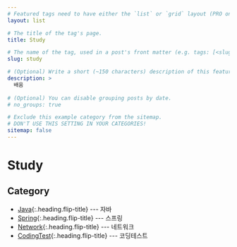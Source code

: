 ```yaml
---
# Featured tags need to have either the `list` or `grid` layout (PRO only).
layout: list

# The title of the tag's page.
title: Study

# The name of the tag, used in a post's front matter (e.g. tags: [<slug>]).
slug: study

# (Optional) Write a short (~150 characters) description of this featured tag.
description: >
  배움
  
# (Optional) You can disable grouping posts by date.
# no_groups: true

# Exclude this example category from the sitemap.
# DON'T USE THIS SETTING IN YOUR CATEGORIES!
sitemap: false
---
```


# Study 

## Category

<!-- * [OS]{:.heading.flip-title} --- OS
* [Computer_Architecture]{:.heading.flip-title} --- 컴퓨터 구조
* [Database]{:.heading.flip-title} --- 데이터베이스
* [Web]{:.heading.flip-title} --- 웹프로그래밍 -->
* [Java]{:.heading.flip-title} --- 자바
* [Spring]{:.heading.flip-title} --- 스프링
* [Network]{:.heading.flip-title} --- 네트워크
* [CodingTest]{:.heading.flip-title} --- 코딩테스트






<!-- [OS]: /os/
[Computer_Architecture]: /computer-architecture/
[Database]: /database/
[Web]: /web/ -->
[Java]: /java/
[Network]: /network/
[CodingTest]: /coding-test/
[Spring]: /spring/




